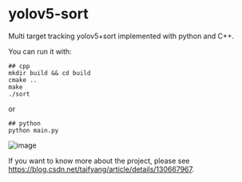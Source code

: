 # yolov5-sort
Multi target tracking yolov5+sort implemented with python and C++.

You can run it with:
```shell
## cpp 
mkdir build && cd build
cmake ..
make
./sort
```
or
```shell
## python
python main.py
```

![image](sort_yolov5.gif)

If you want to know more about the project, please see https://blog.csdn.net/taifyang/article/details/130667967.
